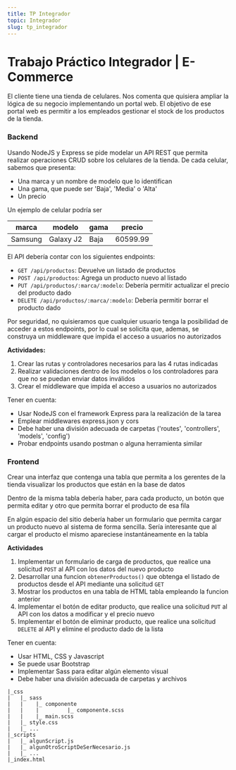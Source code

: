 ```yaml
---
title: TP Integrador
topic: Integrador
slug: tp_integrador
---
```


# Trabajo Práctico Integrador | E-Commerce

El cliente tiene una tienda de celulares. Nos comenta que quisiera ampliar la lógica de su negocio implementando un portal web. El objetivo de ese portal web es permitir a los empleados gestionar el stock de los productos de la tienda.

### Backend

Usando NodeJS y Express se pide modelar un API REST que permita realizar operaciones CRUD sobre los celulares de la tienda. De cada celular, sabemos que presenta:
- Una marca y un nombre de modelo que lo identifican
- Una gama, que puede ser 'Baja', 'Media' o 'Alta'
- Un precio

Un ejemplo de celular podría ser

| marca | modelo | gama | precio |
| --- | --- | --- | --- |
| Samsung | Galaxy J2 | Baja | 60599.99 |

El API debería contar con los siguientes endpoints:
- `GET /api/productos`: Devuelve un listado de productos
- `POST /api/productos`: Agrega un producto nuevo al listado
- `PUT /api/productos/:marca/:modelo`: Debería permitir actualizar el precio del producto dado
- `DELETE /api/productos/:marca/:modelo`: Debería permitir borrar el producto dado

Por seguridad, no quisieramos que cualquier usuario tenga la posibilidad de acceder a estos endpoints, por lo cual se solicita que, ademas, se construya un middleware que impida el acceso a usuarios no autorizados

**Actividades:**
1. Crear las rutas y controladores necesarios para las 4 rutas indicadas
2. Realizar validaciones dentro de los modelos o los controladores para que no se puedan enviar datos inválidos
3. Crear el middleware que impida el acceso a usuarios no autorizados

Tener en cuenta:
- Usar NodeJS con el framework Express para la realización de la tarea
- Emplear middlewares express.json y cors
- Debe haber una división adecuada de carpetas ('routes', 'controllers', 'models', 'config')
- Probar endpoints usando postman o alguna herramienta similar

### Frontend

Crear una interfaz que contenga una tabla que permita a los gerentes de la tienda visualizar los productos que están en la base de datos

Dentro de la misma tabla debería haber, para cada producto, un botón que permita editar y otro que permita borrar el producto de esa fila

En algún espacio del sitio debería haber un formulario que permita cargar un producto nuevo al sistema de forma sencilla. Sería interesante que al cargar el producto el mismo apareciese instantáneamente en la tabla

**Actividades**
1. Implementar un formulario de carga de productos, que realice una solicitud `POST` al API con los datos del nuevo producto
2. Desarrollar una funcion `obtenerProductos()` que obtenga el listado de productos desde el API mediante una solicitud `GET`
3. Mostrar los productos en una tabla de HTML tabla empleando la funcion anterior
4. Implementar el botón de editar producto, que realice una solicitud `PUT` al API con los datos a modificar y el precio nuevo
5. Implementar el botón de eliminar producto, que realice una solicitud `DELETE` al API y elimine el producto dado de la lista

Tener en cuenta:
- Usar HTML, CSS y Javascript
- Se puede usar Bootstrap
- Implementar Sass para editar algún elemento visual
- Debe haber una división adecuada de carpetas y archivos
```
|_css
|   |_ sass
|   |    |_ componente
|   |    |         |_ componente.scss
|   |    |_ main.scss
|   |_ style.css
|   |_ ...
|_scripts
|   |_ algunScript.js
|   |_ algunOtroScriptDeSerNecesario.js
|   |_ ...
|_index.html
```
